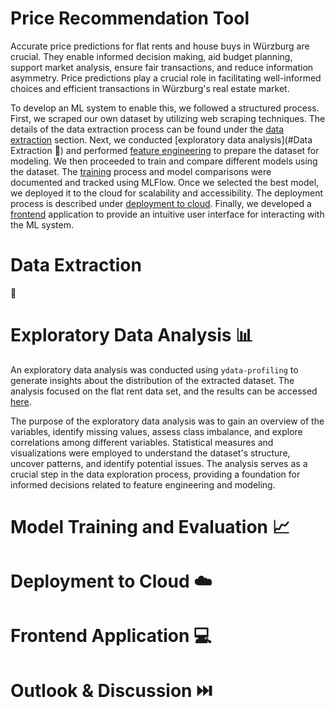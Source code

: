 # Price Recommendation Tool



Accurate price predictions for flat rents and house buys in Würzburg are crucial. They enable informed decision making, aid budget planning, support market analysis, ensure fair transactions, and reduce information asymmetry. Price predictions play a crucial role in facilitating well-informed choices and efficient transactions in Würzburg's real estate market.

To develop an ML system to enable this, we followed a structured process.  First, we scraped our own dataset by utilizing web scraping techniques. The details of the data extraction process can be found under the [data extraction](#data-extraction) section. Next, we conducted [exploratory data analysis](#Data Extraction :open_file_folder:) and performed [feature engineering](#feature-engineering) to prepare the dataset for modeling. We then proceeded to train and compare different models using the dataset. The [training](#training) process and model comparisons were documented and tracked using MLFlow. Once we selected the best model, we deployed it to the cloud for scalability and accessibility. The deployment process is described under [deployment to cloud](#deployment-to-cloud). Finally, we developed a [frontend](#frontend) application to provide an intuitive user interface for interacting with the ML system.



# Data Extraction 

:open_file_folder:
# Exploratory Data Analysis :bar_chart:  

An exploratory data analysis was conducted using `ydata-profiling` to generate insights about the distribution of the extracted dataset. The analysis focused on the flat rent data set, and the results can be accessed [here](https://michaelseitz98.github.io/enterprise-ai-project/eda-wue-rent-all.html).

The purpose of the exploratory data analysis was to gain an overview of the variables, identify missing values, assess class imbalance, and explore correlations among different variables. Statistical measures and visualizations were employed to understand the dataset's structure, uncover patterns, and identify potential issues. The analysis serves as a crucial step in the data exploration process, providing a foundation for informed decisions related to feature engineering and modeling.


# Model Training and Evaluation :chart_with_upwards_trend:


# Deployment to Cloud :cloud:


# Frontend Application :computer:


# Outlook & Discussion :next_track_button:
